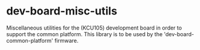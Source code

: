# dev-board-misc-utils
Miscellaneous utilities for the (KCU105) development board in order
to support the common platform. This library is to be used by the
'dev-board-common-platform' firmware.
